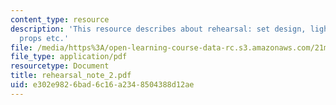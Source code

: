 ```yaml
---
content_type: resource
description: 'This resource describes about rehearsal: set design, lights, sounds,
  props etc.'
file: /media/https%3A/open-learning-course-data-rc.s3.amazonaws.com/21m-873-theater-arts-topics-fall-2004-january-iap-2005/e302e9826bad6c16a2348504388d12ae_rehearsal_note_2.pdf
file_type: application/pdf
resourcetype: Document
title: rehearsal_note_2.pdf
uid: e302e982-6bad-6c16-a234-8504388d12ae
---
```

